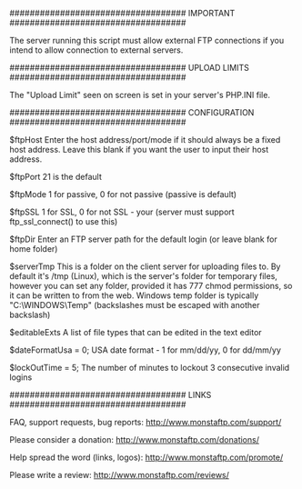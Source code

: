 ###################################
IMPORTANT
###################################

The server running this script must allow external FTP connections
if you intend to allow connection to external servers.

###################################
UPLOAD LIMITS
###################################

The "Upload Limit" seen on screen is set in your server's PHP.INI file.

###################################
CONFIGURATION
###################################

$ftpHost
Enter the host address/port/mode if it should always be a fixed host address.
Leave this blank if you want the user to input their host address.

$ftpPort
21 is the default

$ftpMode
1 for passive, 0 for not passive (passive is default)

$ftpSSL
 1 for SSL, 0 for not SSL - your (server must support ftp_ssl_connect() to use this)
 
$ftpDir
Enter an FTP server path for the default login (or leave blank for home folder)

$serverTmp
This is a folder on the client server for uploading files to.
By default it's /tmp (Linux), which is the server's folder for temporary files, however you can 
set any folder, provided it has 777 chmod permissions, so it can be written to from the web.
Windows temp folder is typically "C:\WINDOWS\Temp\" (backslashes must be escaped with another backslash)

$editableExts
A list of file types that can be edited in the text editor

$dateFormatUsa = 0;
USA date format - 1 for mm/dd/yy, 0 for dd/mm/yy

$lockOutTime = 5;
The number of minutes to lockout 3 consecutive invalid logins

###################################
LINKS
###################################

FAQ, support requests, bug reports:
http://www.monstaftp.com/support/

Please consider a donation:
http://www.monstaftp.com/donations/

Help spread the word (links, logos):
http://www.monstaftp.com/promote/

Please write a review:
http://www.monstaftp.com/reviews/
